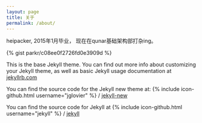 ```yaml
---
layout: page
title: 关于
permalink: /about/
---
```


heipacker, 2015年1月毕业， 现在在qunar基础架构部打杂ing。

{% gist parkr/c08ee0f2726fd0e3909d %}







This is the base Jekyll theme. You can find out more info about customizing your Jekyll theme, as well as basic Jekyll usage documentation at [jekyllrb.com](http://jekyllrb.com/)

You can find the source code for the Jekyll new theme at:
{% include icon-github.html username="jglovier" %} /
[jekyll-new](https://github.com/jglovier/jekyll-new)

You can find the source code for Jekyll at
{% include icon-github.html username="jekyll" %} /
[jekyll](https://github.com/jekyll/jekyll)
